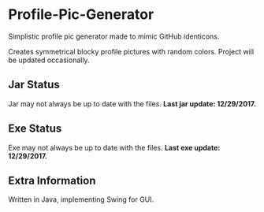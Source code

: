 # Profile-Pic-Generator

Simplistic profile pic generator made to mimic GitHub identicons.

Creates symmetrical blocky profile pictures with random colors. Project will be updated occasionally.


## Jar Status
Jar may not always be up to date with the files. **Last jar update: 12/29/2017.**

## Exe Status
Exe may not always be up to date with the files. **Last exe update: 12/29/2017.**

## Extra Information

Written in Java, implementing Swing for GUI.
